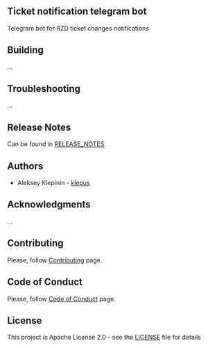 ## Ticket notification telegram bot
Telegram bot for RZD ticket changes notifications

## Building
...

## Troubleshooting
...

## Release Notes
Can be found in [RELEASE_NOTES](RELEASE_NOTES.md).

## Authors
* Aleksey Klepinin - [klepus](https://github.com/Klepus)

## Acknowledgments
...

## Contributing
Please, follow [Contributing](CONTRIBUTING.md) page.

## Code of Conduct
Please, follow [Code of Conduct](CODE_OF_CONDUCT.md) page.

## License
This project is Apache License 2.0 - see the [LICENSE](LICENSE) file for details
